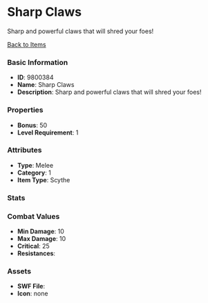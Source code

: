 # Sharp Claws

Sharp and powerful claws that will shred your foes!

[Back to Items](../items.md)

### Basic Information

- **ID**: 9800384
- **Name**: Sharp Claws
- **Description**: Sharp and powerful claws that will shred your foes!

### Properties

- **Bonus**: 50
- **Level Requirement**: 1

### Attributes

- **Type**: Melee     
- **Category**: 1
- **Item Type**: Scythe

### Stats


### Combat Values

- **Min Damage**: 10
- **Max Damage**: 10
- **Critical**: 25
- **Resistances**: 

### Assets

- **SWF File**: 
- **Icon**: none

